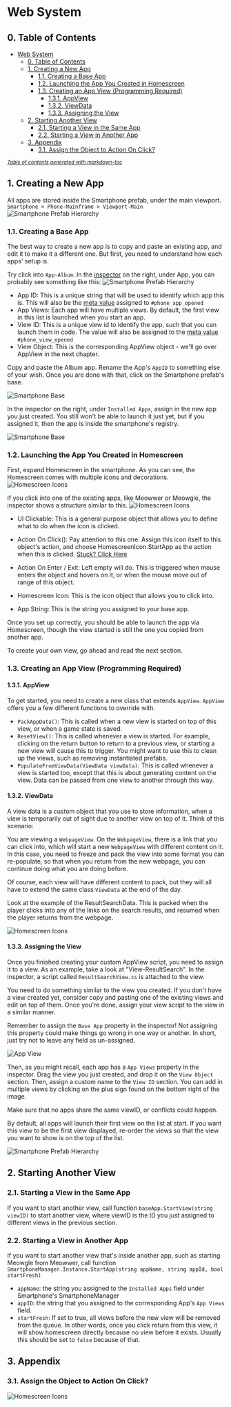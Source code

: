 # Web System
## 0. Table of Contents
- [Web System](#web-system)
  * [0. Table of Contents](#0-table-of-contents)
  * [1. Creating a New App](#1-creating-a-new-app)
    + [1.1. Creating a Base App](#11-creating-a-base-app)
    + [1.2. Launching the App You Created in Homescreen](#12-launching-the-app-you-created-in-homescreen)
    + [1.3. Creating an App View (Programming Required)](#13-creating-an-app-view--programming-required-)
      - [1.3.1. AppView](#131-appview)
      - [1.3.2. ViewData](#132-viewdata)
      - [1.3.3. Assigning the View](#133-assigning-the-view)
  * [2. Starting Another View](#2-starting-another-view)
    + [2.1. Starting a View in the Same App](#21-starting-a-view-in-the-same-app)
    + [2.2. Starting a View in Another App](#22-starting-a-view-in-another-app)
  * [3. Appendix](#3-appendix)
    + [3.1. Assign the Object to Action On Click?](#31-assign-the-object-to-action-on-click-)

<small><i><a href='http://ecotrust-canada.github.io/markdown-toc/'>Table of contents generated with markdown-toc</a></i></small>

## 1. Creating a New App
All apps are stored inside the Smartphone prefab, under the main viewport.
`Smartphone > Phone-Mainframe > Viewport-Main`
![Smartphone Prefab Hierarchy](images/tutorial_smartphone.png)

### 1.1. Creating a Base App

The best way to create a new app is to copy and paste an existing app, and edit it to make it a different one.
But first, you need to understand how each apps' setup is.

Try click into `App-Album`. In the [inspector](https://docs.unity3d.com/Manual/UsingTheInspector.html) on the right, under App, you can probably see something like this:
![Smartphone Prefab Hierarchy](images/tutorial_apps_1.png)

 - App ID: This is a unique string that will be used to identify which app this is. This will also be the [meta value](readme_dialogue_system.md#51-all-meta-values) assigned to `#phone_app_opened`
 - App Views: Each app will have multiple views. By default, the first view in this list is launched when you start an app.
  - View ID: This is a unique view id to identify the app, such that you can launch them in code. The value will also be assigned to the [meta value](readme_dialogue_system.md#51-all-meta-values) `#phone_view_opened`
  - View Object: This is the corresponding AppView object - we'll go over AppView in the next chapter.

Copy and paste the Album app. Rename the App's `AppID` to something else of your wish. Once you are done with that, click on the Smartphone prefab's base.

![Smartphone Base](images/tutorial_apps_2.png)

In the inspector on the right, under `Installed Apps`, assign in the new app you just created. You still won't be able to launch it just yet, but if you assigned it, then the app is inside the smartphone's registry.

![Smartphone Base](images/tutorial_apps_3.png)

### 1.2. Launching the App You Created in Homescreen
First, expand Homescreen in the smartphone. As you can see, the Homescreen comes with multiple icons and decorations.
![Homescreen Icons](images/tutorial_apps_4.png)

If you click into one of the existing apps, like Meowwer or Meowgle, the inspector shows a structure similar to this.
![Homescreen Icons](images/tutorial_apps_5.png)

 - UI Clickable: This is a general purpose object that allows you to define what to do when the icon is clicked.
  - Action On Click(): Pay attention to this one. Assign this icon itself to this object's action, and choose HomescreenIcon.StartApp as the action when this is clicked. [Stuck? Click Here](#31-assign-the-object-to-action-on-click)
  - Action On Enter / Exit: Left empty will do. This is triggered when mouse enters the object and hovers on it, or when the mouse move out of range of this object.

 - Homescreen Icon: This is the icon object that allows you to click into.
  - App String: This is the string you assigned to your base app.

Once you set up correctly, you should be able to launch the app via Homescreen, though the view started is still the one you copied from another app.

To create your own view, go ahead and read the next section.

### 1.3. Creating an App View (Programming Required)

#### 1.3.1. AppView
To get started, you need to create a new class that extends `AppView`.
`AppView` offers you a few different functions to override with.


 - `PackAppData()`: This is called when a new view is started on top of this view, or when a game state is saved.
 - `ResetView()`: This is called whenever a view is started. For example, clicking on the return button to return to a previous view, or starting a new view will cause this to trigger. You might want to use this to clean up the views, such as removing instantiated prefabs.
 - `PopulateFromViewData(ViewData viewData)`: This is called whenever a view is started too, except that this is about generating content on the view. Data can be passed from one view to another through this way.

#### 1.3.2. ViewData
A view data is a custom object that you use to store information, when a view is temporarily out of sight due to another view on top of it. Think of this scenario:

You are viewing a `WebpageView`. On the `WebpageView`, there is a link that you can click into, which will start a new `WebpageView` with different content on it. In this case, you need to freeze and pack the view into some format you can re-populate, so that when you return from the new webpage, you can continue doing what you are doing before.

Of course, each view will have different content to pack, but they will all have to extend the same class `ViewData` at the end of the day.

Look at the example of the ResultSearchData. This is packed when the player clicks into any of the links on the search results, and resumed when the player returns from the webpage.

![Homescreen Icons](images/tutorial_apps_6.png)

#### 1.3.3. Assigning the View
Once you finished creating your custom AppView script, you need to assign it to a view.
As an example, take a look at "View-ResultSearch". In the inspector, a script called `ResultSearchView.cs` is attached to the view.

You need to do something similar to the view you created. If you don't have a view created yet, consider copy and pasting one of the existing views and edit on top of them. Once you're done, assign your view script to the view in a similar manner.

Remember to assign the `Base App` property in the inspector! Not assigning this property could make things go wrong in one way or another. In short, just try not to leave any field as un-assigned.

![App View](images/tutorial_apps_7.png)

Then, as you might recall, each app has a `App Views` property in the inspector. Drag the view you just created, and drop it on the `View Object` section. Then, assign a custom name to the `View ID` section. You can add in multiple views by clicking on the plus sign found on the bottom right of the image.

Make sure that no apps share the same viewID, or conflicts could happen.

By default, all apps will launch their first view on the list at start. If you want this view to be the first view displayed, re-order the views so that the view you want to show is on the top of the list.

![Smartphone Prefab Hierarchy](images/tutorial_apps_1.png)

## 2. Starting Another View
### 2.1. Starting a View in the Same App
If you want to start another view, call function `baseApp.StartView(string viewID)` to start another view, where viewID is the ID you just assigned to different views in the previous section.

### 2.2. Starting a View in Another App
If you want to start another view that's inside another app, such as starting Meowgle from Meowwer, call function `SmartphoneManager.Instance.StartApp(string appName, string appId, bool startFresh)`
 - `appName`: the string you assigned to the `Installed Apps` field under Smartphone's SmartphoneManager
 - `appID`: the string that you assigned to the corresponding App's `App Views` field.
 - `startFresh`: If set to true, all views before the new view will be removed from the queue. In other words, once you click return from this view, it will show homescreen directly because no view before it exists. Usually this should be set to `false` because of that.



## 3. Appendix
### 3.1. Assign the Object to Action On Click?
![Homescreen Icons](images/tutorial_apps_solution.png)
